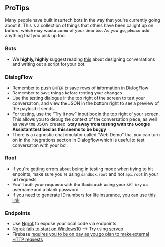 ProTips
-------

Many people have built insurtech bots in the way that you're currently going about it. 
This is a collection of things that others have been caught up on before, which may waste some of your time too. 
As you go, please add anything that you pick up too.

### Bots
- We <b>highly, highly</b> suggest reading [this](https://developers.google.com/actions/design/walkthrough) about designing conversations and writing out a script for your bot.

### DialogFlow
- Remember to push `ENTER` to save rows of information in DialogFlow
- Remember to `SAVE` things before testing your changes
- Use the testing dialogue in the top right of the screen to test your conversation, and view the JSON in the bottom right to see a preview of the payload it sends.
- For testing, use the “Try it now” input box in the top right of your screen. This allows you to debug the context of the conversation piece, as well as view the JSON created. <b> Stay away from testing with the Google Assistant test bed as this seems to be buggy</b>
- There is an agnostic chat emulator called "Web Demo" that you can turn on in the integrations section in Dialogflow which is useful to test conversation with your bot.

### Root
- If you're getting errors about being in testing mode when trying to hit enpoints, make sure you're using `sandbox.root` and not `api.root` in your url requests
- You’ll auth your requests with the Basic auth using your `API Key` as username and a blank password
- If you need to generate ID numbers for life insurance, you can use [this link](https://chris927.github.io/generate-sa-idnumbers/)

### Endpoints
- Use [Ngrok](www.ngrok.com) to expose your local code via endpoints
- [Ngrok](www.ngrok.com) [fails to start on Windows10](https://github.com/bubenshchykov/ngrok/issues/60) --> Try using [serveo](https://serveo.net/)
- Firebase [requires you to be on pay as you go plan to make external HTTP requests](https://stackoverflow.com/questions/43415759/use-firebase-cloud-function-to-send-post-request-to-non-google-server)
